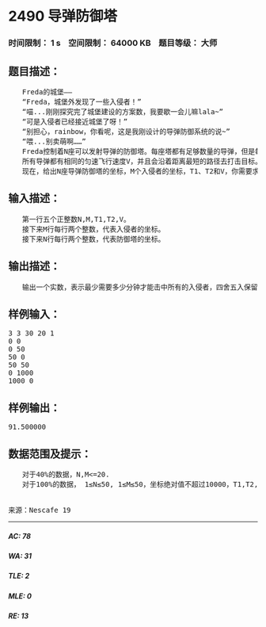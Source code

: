 # 2490 导弹防御塔   
### 时间限制： 1 s&nbsp;&nbsp;&nbsp;&nbsp;空间限制： 64000 KB&nbsp;&nbsp;&nbsp;&nbsp;题目等级： 大师  
## 题目描述：  

<pre>
　　Freda的城堡——  
　　“Freda，城堡外发现了一些入侵者！”  
　　“喵...刚刚探究完了城堡建设的方案数，我要歇一会儿嘛lala~”  
　　“可是入侵者已经接近城堡了呀！”  
　　“别担心，rainbow，你看呢，这是我刚设计的导弹防御系统的说~”  
　　“喂...别卖萌啊……”
　　Freda控制着N座可以发射导弹的防御塔。每座塔都有足够数量的导弹，但是每座塔每次只能发射一枚。在发射导弹时，导弹需要T1秒才能从防御塔中射出，而在发射导弹后，发射这枚导弹的防御塔需要T2分钟来冷却。  
　　所有导弹都有相同的匀速飞行速度V，并且会沿着距离最短的路径去打击目标。计算防御塔到目标的距离Distance时，你只需要计算水平距离，而忽略导弹飞行的高度。导弹在空中飞行的时间就是 (Distance/V) 分钟，导弹到达目标后可以立即将它击毁。  
　　现在，给出N座导弹防御塔的坐标，M个入侵者的坐标，T1、T2和V，你需要求出至少要多少分钟才能击退所有的入侵者。
</pre>
  
  
## 输入描述：  

<pre>
　　第一行五个正整数N,M,T1,T2,V。  
　　接下来M行每行两个整数，代表入侵者的坐标。  
　　接下来N行每行两个整数，代表防御塔的坐标。
</pre>
  
  
## 输出描述：  

<pre>
　　输出一个实数，表示最少需要多少分钟才能击中所有的入侵者，四舍五入保留六位小数。
</pre>
  
  
## 样例输入：  

<pre>
3 3 30 20 1  
0 0  
0 50  
50 0  
50 50  
0 1000  
1000 0
</pre>
  
  
## 样例输出：  

<pre>
91.500000
</pre>
  
  
## 数据范围及提示：  

<pre>
　　对于40%的数据，N,M<=20.  
　　对于100%的数据， 1≤N≤50, 1≤M≤50，坐标绝对值不超过10000，T1,T2,V不超过2000.
  

来源：Nescafe 19
</pre>
  
  
***  

##### AC: 78  
##### WA: 31  
##### TLE: 2  
##### MLE: 0  
##### RE: 13  
